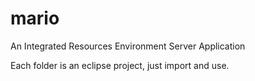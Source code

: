 # mario
An Integrated Resources Environment Server Application

Each folder is an eclipse project, just import and use.
